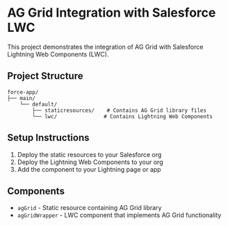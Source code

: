 # AG Grid Integration with Salesforce LWC

This project demonstrates the integration of AG Grid with Salesforce Lightning Web Components (LWC).

## Project Structure
```
force-app/
├── main/
    └── default/
        ├── staticresources/    # Contains AG Grid library files
        └── lwc/               # Contains Lightning Web Components
```

## Setup Instructions
1. Deploy the static resources to your Salesforce org
2. Deploy the Lightning Web Components to your org
3. Add the component to your Lightning page or app

## Components
- `agGrid` - Static resource containing AG Grid library
- `agGridWrapper` - LWC component that implements AG Grid functionality
